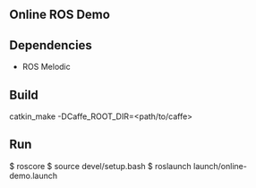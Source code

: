 ## Online ROS Demo

## Dependencies
- ROS Melodic

## Build

catkin_make -DCaffe_ROOT_DIR=<path/to/caffe>

## Run

$ roscore
$ source devel/setup.bash
$ roslaunch launch/online-demo.launch

